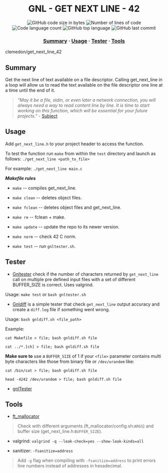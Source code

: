 
<h1 align="center">
	GNL - GET NEXT LINE - 42
</h1>

<p align="center">
	<img alt="GitHub code size in bytes" src="https://img.shields.io/github/languages/code-size/clemedon/get_next_line_42?color=blueviolet" />
	<img alt="Number of lines of code" src="https://img.shields.io/tokei/lines/github/clemedon/get_next_line_42?color=blueviolet" />
	<img alt="Code language count" src="https://img.shields.io/github/languages/count/clemedon/get_next_line_42?color=blue" />
	<img alt="GitHub top language" src="https://img.shields.io/github/languages/top/clemedon/get_next_line_42?color=blue" />
	<img alt="GitHub last commit" src="https://img.shields.io/github/last-commit/clemedon/get_next_line_42?color=brightgreen" />
</p>

<h3 align="center">
	<a href="#Summary">Summary</a>
	<span> · </span>
	<a href="#Usage">Usage</a>
	<span> · </span>
	<a href="#Tester">Tester</a>
	<span> · </span>
	<a href="#Tools">Tools</a>
</h3>clemedon/get_next_line_42

## Summary

Get the next line of text available on a file descriptor.
Calling get_next_line in a loop will allow us to read the text available on the
file descriptor one line at a time until the end of it.

> *"May it be a file, stdin, or even later a network connection, you will always
> need a way to read content line by line. It is time to start working on this
> function, which will be essential for your future projects."* - [Subject](https://cdn.intra.42.fr/pdf/pdf/57350/en.subject.pdf)

## Usage

Add `get_next_line.h` to your project header to access the function.

To test the function run `make` from within the `test` directory and launch as
follows: `./get_next_line <path_to_file>`

For example: `./get_next_line main.c`

***Makefile rules***

- `make` -- compiles get_next_line.
- `make clean` -- deletes object files.
- `make fclean` -- deletes object files and get_next_line.
- `make re` -- fclean + make.

- `make update` -- update the repo to its newer version.
- `make norm` -- check 42 C norm.
- `make test` -- run `gnltester.sh`.

## Tester

- [Gnltester](test/gnltester.sh) check if the number of characters returned by
  `get_next_line` call on multiple pre defined input files with a set of
  different BUFFER_SIZE is correct.  Uses valgrind.

Usage: `make test` or `bash gnltester.sh`

- [Gnldiff](test/gnldiff.sh) is a simple tester that check `get_next_line` output accuracy and create
a `diff.log` file if something went wrong.

Usage: `bash gnldiff.sh <file_path>`

Example:

    cat Makefile > file; bash gnldiff.sh file

    cat ../*.[ch] > file; bash gnldiff.sh file

**Make sure to** use a `BUFFER_SIZE` of 1 if your `<file>` parameter contains
multi byte characters like those from binary file or `/dev/urandom` like:

    cat /bin/cat > file; bash gnldiff.sh file

    head -4242 /dev/urandom > file; bash gnldiff.sh file

- [gnlTester](https://github.com/Tripouille/gnlTester)

## Tools

- [ft_mallocator](https://github.com/tmatis/ft_mallocator)

> Check with different arguments (ft_mallocator/config.sh:`ARGS`) and buffer
> size (get_next_line.h:`BUFFER_SIZE`).

- valgrind: `valgrind -q --leak-check=yes --show-leak-kinds=all`

- sanitizer: `-fsanitize=address`

> Add `-g` flag when compiling with `-fsanitize=address` to print errors line
> numbers instead of addresses in hexadecimal.
